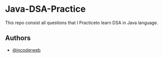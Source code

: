 # Java-DSA-Practice

This repo consist all questions that I Practiceto learn DSA in Java language.
## Authors

- [@incoderweb](https://www.github.com/incoderweb)
